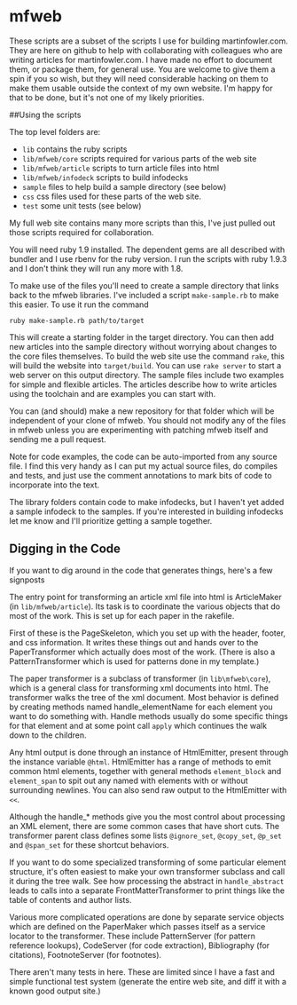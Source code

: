 # mfweb

These scripts are a subset of the scripts I use for building
martinfowler.com. They are here on github to help with collaborating
with colleagues who are writing articles for martinfowler.com. I have
made no effort to document them, or package them, for general use. You
are welcome to give them a spin if you so wish, but they will need
considerable hacking on them to make them usable outside the context
of my own website. I'm happy for that to be done, but it's not one of my
likely priorities.

##Using the scripts

The top level folders are:

- `lib` contains the ruby scripts 
- `lib/mfweb/core` scripts required for various parts of the web site
- `lib/mfweb/article` scripts to turn article files into html
- `lib/mfweb/infodeck` scripts to build infodecks
- `sample` files to help build a sample directory (see below)
- `css` css files used for these parts of the web site.
- `test` some unit tests (see below)

My full web site contains many more scripts than this, I've just
pulled out those scripts required for collaboration.

You will need ruby 1.9 installed. The dependent gems
are all described with bundler and I use rbenv for the ruby version.
I run the scripts with ruby 1.9.3 and I don't think they will run any
more with 1.8.

To make use of the files you'll need to create a sample directory that
links back to the mfweb libraries. I've included a script
`make-sample.rb` to make this easier. To use it run the command

    ruby make-sample.rb path/to/target

This will create a starting folder in the target directory. You can
then add new articles into the sample directory without worrying about
changes to the core files themselves. To build the web site use the
command `rake`, this will build the website into `target/build`. You
can use `rake server` to start a web server on this output directory.
The sample files include two examples for simple and flexible
articles. The articles describe how to write articles using the
toolchain and are examples you can start with.

You can (and should) make a new repository for that folder which will
be independent of your clone of mfweb. You should not modify any of
the files in mfweb unless you are experimenting with patching mfweb
itself and sending me a pull request.

Note for code examples, the code can be auto-imported from any source
file. I find this very handy as I can put my actual source files, do
compiles and tests, and just use the comment annotations to mark bits
of code to incorporate into the text.

The library folders contain code to make infodecks, but I haven't yet
added a sample infodeck to the samples. If you're interested in
building infodecks let me know and I'll prioritize getting a sample
together.

## Digging in the Code

If you want to dig around in the code that generates things, here's a
few signposts

The entry point for transforming an article xml file into html is
ArticleMaker (in `lib/mfweb/article`). Its task is to coordinate the various
objects that do most of the work. This is set up for each paper in the
rakefile.

First of these is the PageSkeleton, which you set up with the header,
footer, and css information. It writes these things out and hands over
to the PaperTransformer which actually does most of the work. (There
is also a PatternTransformer which is used for patterns done in my
template.)

The paper transformer is a subclass of transformer (in
`lib\mfweb\core`), which is a general class for transforming xml
documents into html. The transformer walks the tree of the xml
document. Most behavior is defined by creating methods named
handle_elementName for each element you want to do something with.
Handle methods usually do some specific things for that element and at
some point call `apply` which continues the walk down to the children.

Any html output is done through an instance of HtmlEmitter, present
through the instance variable `@html`. HtmlEmitter has a range of
methods to emit common html elements, together with general methods
`element_block` and `element_span` to spit out any named with elements
with or without surrounding newlines. You can also send raw output to
the HtmlEmitter with `<<`.

Although the handle_* methods give you the most control about
processing an XML element, there are some common cases that have short
cuts. The transformer parent class defines some lists `@ignore_set`,
`@copy_set`, `@p_set` and `@span_set` for these shortcut behaviors.

If you want to do some specialized transforming of some particular
element structure, it's often easiest to make your own transformer
subclass and call it during the tree walk. See how processing the
abstract in `handle_abstract` leads to calls into a separate
FrontMatterTransformer to print things like the table of contents and
author lists.

Various more complicated operations are done by separate service
objects which are defined on the PaperMaker which passes itself as a
service locator to the transformer. These include PatternServer (for
pattern reference lookups), CodeServer (for code extraction),
Bibliography (for citations), FootnoteServer (for footnotes).

There aren't many tests in here. These are limited since I have a fast and
simple functional test system (generate the entire web site, and diff
it with a known good output site.)
